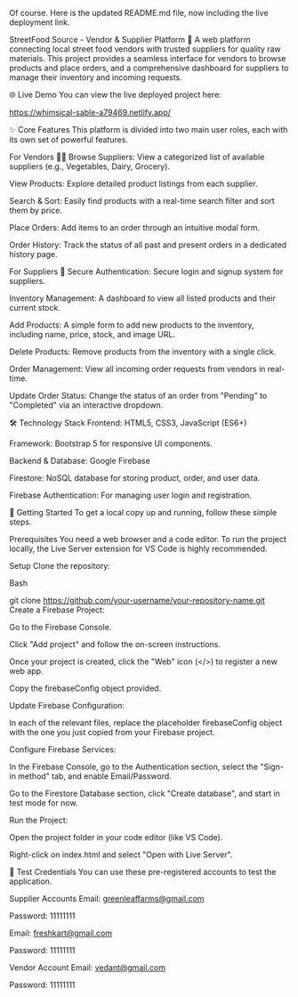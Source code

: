 Of course. Here is the updated README.md file, now including the live deployment link.

StreetFood Source - Vendor & Supplier Platform 🚀
A web platform connecting local street food vendors with trusted suppliers for quality raw materials. This project provides a seamless interface for vendors to browse products and place orders, and a comprehensive dashboard for suppliers to manage their inventory and incoming requests.

🌐 Live Demo
You can view the live deployed project here:

https://whimsical-sable-a79469.netlify.app/

✨ Core Features
This platform is divided into two main user roles, each with its own set of powerful features.

For Vendors 👨‍🍳
Browse Suppliers: View a categorized list of available suppliers (e.g., Vegetables, Dairy, Grocery).

View Products: Explore detailed product listings from each supplier.

Search & Sort: Easily find products with a real-time search filter and sort them by price.

Place Orders: Add items to an order through an intuitive modal form.

Order History: Track the status of all past and present orders in a dedicated history page.

For Suppliers 🌾
Secure Authentication: Secure login and signup system for suppliers.

Inventory Management: A dashboard to view all listed products and their current stock.

Add Products: A simple form to add new products to the inventory, including name, price, stock, and image URL.

Delete Products: Remove products from the inventory with a single click.

Order Management: View all incoming order requests from vendors in real-time.

Update Order Status: Change the status of an order from "Pending" to "Completed" via an interactive dropdown.

🛠️ Technology Stack
Frontend: HTML5, CSS3, JavaScript (ES6+)

Framework: Bootstrap 5 for responsive UI components.

Backend & Database: Google Firebase

Firestore: NoSQL database for storing product, order, and user data.

Firebase Authentication: For managing user login and registration.

🚀 Getting Started
To get a local copy up and running, follow these simple steps.

Prerequisites
You need a web browser and a code editor. To run the project locally, the Live Server extension for VS Code is highly recommended.

Setup
Clone the repository:

Bash

git clone https://github.com/your-username/your-repository-name.git
Create a Firebase Project:

Go to the Firebase Console.

Click "Add project" and follow the on-screen instructions.

Once your project is created, click the "Web" icon (</>) to register a new web app.

Copy the firebaseConfig object provided.

Update Firebase Configuration:

In each of the relevant files, replace the placeholder firebaseConfig object with the one you just copied from your Firebase project.

Configure Firebase Services:

In the Firebase Console, go to the Authentication section, select the "Sign-in method" tab, and enable Email/Password.

Go to the Firestore Database section, click "Create database", and start in test mode for now.

Run the Project:

Open the project folder in your code editor (like VS Code).

Right-click on index.html and select "Open with Live Server".

🔐 Test Credentials
You can use these pre-registered accounts to test the application.

Supplier Accounts
Email: greenleaffarms@gmail.com

Password: 11111111

Email: freshkart@gmail.com

Password: 11111111

Vendor Account
Email: vedant@gmail.com

Password: 11111111
